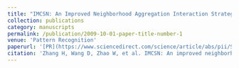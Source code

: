 ```yaml
---
title: "IMCSN: An Improved Neighborhood Aggregation Interaction Strategy for Multi-scale Contrastive Siamese Networks"
collection: publications
category: manuscripts
permalink: /publication/2009-10-01-paper-title-number-1
venue: 'Pattern Recognition'
paperurl: '[PR](https://www.sciencedirect.com/science/article/abs/pii/S0031320324008033)'
citation: 'Zhang H, Wang D, Zhao W, et al. IMCSN: An improved neighborhood aggregation interaction strategy for multi-scale contrastive Siamese networks[J]. Pattern Recognition, 2025, 158: 111052.'
---
```

